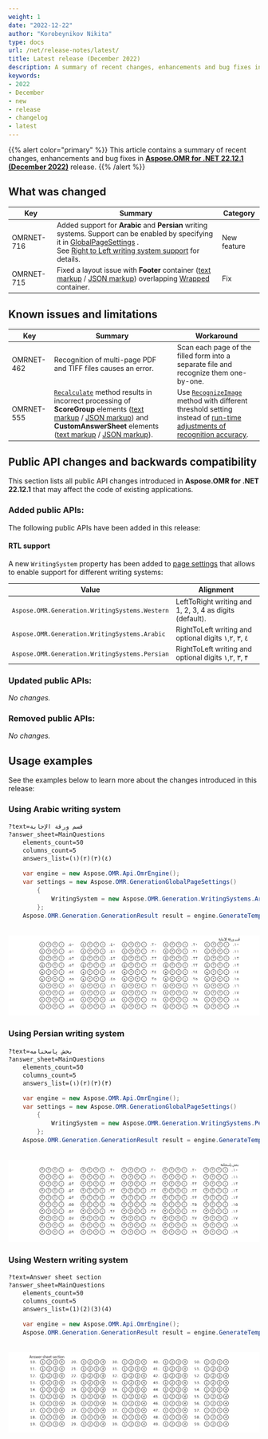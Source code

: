 ```yaml
---
weight: 1
date: "2022-12-22"
author: "Korobeynikov Nikita"
type: docs
url: /net/release-notes/latest/
title: Latest release (December 2022)
description: A summary of recent changes, enhancements and bug fixes in Aspose.OMR for .NET 22.12.1 (December 2022) release.
keywords:
- 2022
- December
- new
- release
- changelog
- latest
---
```


{{% alert color="primary" %}} 
This article contains a summary of recent changes, enhancements and bug fixes in [**Aspose.OMR for .NET 22.12.1 (December 2022)**](https://www.nuget.org/packages/Aspose.OMR/22.12.1) release.
{{% /alert %}} 

## What was changed

Key | Summary | Category
--- | ------- | --------
OMRNET-716 | Added support for **Arabic** and **Persian** writing systems. Support can be enabled by specifying it in [GlobalPageSettings](/omr/net/generate-template/page-setup/) .<br />See [Right to Left writing system support](#rtl-support) for details. | New feature
OMRNET-715 | Fixed a layout issue with **Footer** container ([text markup](/omr/net/txt-markup/container/) / [JSON markup](/omr/net/json-markup/container/)) overlapping [Wrapped](/omr/net/generate-template/page-setup/) container. | Fix

## Known issues and limitations

Key | Summary | Workaround
--- | ------- | ----------
OMRNET-462 | Recognition of multi-page PDF and TIFF files causes an error. | Scan each page of the filled form into a separate file and recognize them one-by-one.
OMRNET-555 | [`Recalculate`](https://reference.aspose.com/omr/net/aspose.omr.api/templateprocessor/recalculate/) method results in incorrect processing of **ScoreGroup** elements ([text markup](/omr/net/txt-markup/score_group/) / [JSON markup](/omr/net/json-markup/scoregroup/)) and **CustomAnswerSheet** elements ([text markup](/omr/net/txt-markup/custom_answer_sheet/) / [JSON markup](/omr/net/json-markup/customanswersheet/)). | Use [`RecognizeImage`](https://reference.aspose.com/omr/net/aspose.omr.api/templateprocessor/recognizeimage/) method with different threshold setting instead of [run-time adjustments of recognition accuracy](/omr/net/recognition/accuracy-threshold/#adjusting-recognition-accuracy-at-run-time).

## Public API changes and backwards compatibility

This section lists all public API changes introduced in **Aspose.OMR for .NET 22.12.1** that may affect the code of existing applications.

### Added public APIs:

The following public APIs have been added in this release:

#### RTL support

A new `WritingSystem` property has been added to [page settings](/omr/net/generate-template/page-setup/) that allows to enable support for different writing systems:

Value | Alignment
----- | ---------
`Aspose.OMR.Generation.WritingSystems.Western` | LeftToRight writing and 1, 2, 3, 4 as digits (default).
`Aspose.OMR.Generation.WritingSystems.Arabic` | RightToLeft writing and optional digits ١,۲, ۳, ٤
`Aspose.OMR.Generation.WritingSystems.Persian` | RightToLeft writing and optional digits ١,۲, ۳, ۴

### Updated public APIs:

_No changes._

### Removed public APIs:

_No changes._

## Usage examples

See the examples below to learn more about the changes introduced in this release:

### Using Arabic writing system

```
?text=قسم ورقة الإجابة
?answer_sheet=MainQuestions
	elements_count=50
	columns_count=5
	answers_list=(١)(۲)(۳)(٤)
```

```csharp
	var engine = new Aspose.OMR.Api.OmrEngine();
	var settings = new Aspose.OMR.GenerationGlobalPageSettings()
		{
			WritingSystem = new Aspose.OMR.Generation.WritingSystems.Arabic(true)
		};
	Aspose.OMR.Generation.GenerationResult result = engine.GenerateTemplate(configPath, settings);
	
```


![Arabic answersheet](answersheet_arabic.png)

### Using Persian writing system

```
?text=بخش پاسخنامه
?answer_sheet=MainQuestions
	elements_count=50
	columns_count=5
	answers_list=(١)(۲)(۳)(۴)
```

```csharp
	var engine = new Aspose.OMR.Api.OmrEngine();
	var settings = new Aspose.OMR.GenerationGlobalPageSettings()
		{
			WritingSystem = new Aspose.OMR.Generation.WritingSystems.Persian(true)
		};
	Aspose.OMR.Generation.GenerationResult result = engine.GenerateTemplate(configPath, settings);
	
```


![Persian asnwersheet](answersheet_persian.png)

### Using Western writing system

```
?text=Answer sheet section
?answer_sheet=MainQuestions
	elements_count=50
	columns_count=5
	answers_list=(1)(2)(3)(4)
```

```csharp
	var engine = new Aspose.OMR.Api.OmrEngine();
	Aspose.OMR.Generation.GenerationResult result = engine.GenerateTemplate(configPath, settings);
	
```

![Western asnwersheet](answersheet_western.png)
